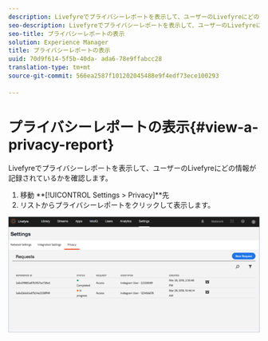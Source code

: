 ```yaml
---
description: Livefyreでプライバシーレポートを表示して、ユーザーのLivefyreにどの情報が記録されているかを確認します。
seo-description: Livefyreでプライバシーレポートを表示して、ユーザーのLivefyreにどの情報が記録されているかを確認します。
seo-title: プライバシーレポートの表示
solution: Experience Manager
title: プライバシーレポートの表示
uuid: 70d9f614-5f5b-40da- ada6-78e9ffabcc28
translation-type: tm+mt
source-git-commit: 566ea2587f101202045488e9f4edf73ece100293

---
```



# プライバシーレポートの表示{#view-a-privacy-report}

Livefyreでプライバシーレポートを表示して、ユーザーのLivefyreにどの情報が記録されているかを確認します。

1. 移動 **[!UICONTROL Settings > Privacy]**先
1. リストからプライバシーレポートをクリックして表示します。

![](assets/privacypage5.png)

